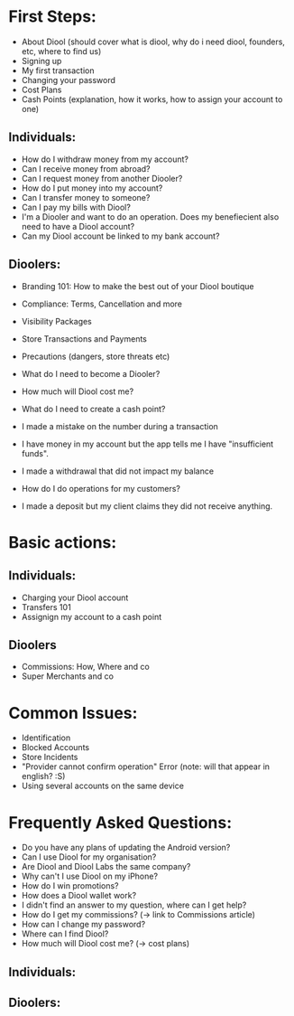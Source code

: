 # First Steps:

- About Diool (should cover what is diool, why do i need diool, founders, etc, where to find us)
- Signing up
- My first transaction
- Changing your password
- Cost Plans
- Cash Points (explanation, how it works, how to assign your account to one)


## Individuals:


- How do I withdraw money from my account?
- Can I receive money from abroad?
- Can I request money from another Diooler?
- How do I put money into my account?
- Can I transfer money to someone?
- Can I pay my bills with Diool?
- I'm a Diooler and want to do an operation. Does my benefiecient also need to have a Diool account?
- Can my Diool account be linked to my bank account?



## Dioolers:

- Branding 101: How to make the best out of your Diool boutique
- Compliance: Terms, Cancellation and more
- Visibility Packages
- Store Transactions and Payments
- Precautions (dangers, store threats etc)
- What do I need to become a Diooler?
- How much will Diool cost me?
- What do I need to create a cash point?

- I made a mistake on the number during a transaction
- I have money in my account but the app tells me I have "insufficient funds".
- I made a withdrawal that did not impact my balance
- How do I do operations for my customers?
- I made a deposit but my client claims they did not receive anything.

# Basic actions:

## Individuals:

- Charging your Diool account
- Transfers 101
- Assignign my account to a cash point

## Dioolers

- Commissions: How, Where and co
- Super Merchants and co

# Common Issues:

- Identification
- Blocked Accounts
- Store Incidents
- "Provider cannot confirm operation" Error (note: will that appear in english? :S)
- Using several accounts on the same device


# Frequently Asked Questions:

- Do you have any plans of updating the Android version?
- Can I use Diool for my organisation?
- Are Diool and Diool Labs the same company?
- Why can't I use Diool on my iPhone?
- How do I win promotions?
- How does a Diool wallet work?
- I didn't find an answer to my question, where can I get help?
- How do I get my commissions? (-> link to Commissions article)
- How can I change my password?
- Where can I find Diool?
- How much will Diool cost me? (-> cost plans)

## Individuals:

## Dioolers: